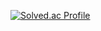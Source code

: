 [![Solved.ac Profile](http://mazassumnida.wtf/api/v2/generate_badge?boj=bum12ark)](https://solved.ac/bum12ark/)

